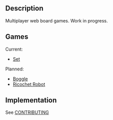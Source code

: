 ## Description

Multiplayer web board games. Work in progress.

## Games

Current:

- [Set](<https://en.wikipedia.org/wiki/Set_(card_game)>)

Planned:

- [Boggle](https://en.wikipedia.org/wiki/Boggle)
- [Ricochet Robot](https://en.wikipedia.org/wiki/Ricochet_Robot)

## Implementation

See [CONTRIBUTING](CONTRIBUTING.md)
